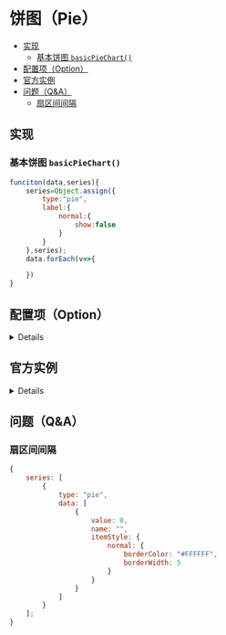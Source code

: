 # 饼图（Pie）

- [实现](#%e5%ae%9e%e7%8e%b0)
  - [基本饼图 `basicPieChart()`](#%e5%9f%ba%e6%9c%ac%e9%a5%bc%e5%9b%be-basicpiechart)
- [配置项（Option）](#%e9%85%8d%e7%bd%ae%e9%a1%b9option)
- [官方实例](#%e5%ae%98%e6%96%b9%e5%ae%9e%e4%be%8b)
- [问题（Q&A）](#%e9%97%ae%e9%a2%98qa)
  - [扇区间间隔](#%e6%89%87%e5%8c%ba%e9%97%b4%e9%97%b4%e9%9a%94)

## 实现

### 基本饼图 `basicPieChart()`

```js
funciton(data,series){
    series=Object.assign({
        type:"pie",
        label:{
            normal:{
                show:false
            }
        }
    },series);
    data.forEach(v=>{

    })
}
```

## 配置项（Option）

<details>

```js
{
    type: 'pie',
    id: "",// 组件 ID。默认不指定。指定则可用于在 option 或者 API 中引用组件。
    name: "",// 系列名称，用于tooltip的显示，legend 的图例筛选，在 setOption 更新数据和配置项时用于指定对应的系列。
    legendHoverLink: true,// 是否启用图例 hover 时的联动高亮
    hoverAnimation: true,// 是否开启 hover 在扇区上的放大动画效果。
    hoverOffset: 10,// 高亮扇区的偏移距离
    selectedMode: false,// 选中模式，表示是否支持多个选中，默认关闭，支持布尔值和字符串，字符串取值可选'single'，'multiple'，分别表示单选还是多选。
    selectedOffset: 10,// 选中扇区的偏移距离。
    clockwise: true,// 饼图的扇区是否是顺时针排布
    startAngle: 90,// 起始角度，支持范围[0, 360]。
    minAngle: 0,// 最小的扇区角度（0 ~ 360），用于防止某个值过小导致扇区太小影响交互。
    minShowLabelAngle: 0,// 小于这个角度（0 ~ 360）的扇区，不显示标签（label 和 labelLine）。
    roseType: false,// 是否展示成南丁格尔图，通过半径区分数据大小
    avoidLabelOverlap: true,// 是否启用防止标签重叠策略，默认开启，在标签拥挤重叠的情况下会挪动各个标签的位置，防止标签间的重叠。
    stillShowZeroSum: true,// 是否在数据和为0（一般情况下所有数据为0） 的时候不显示扇区。
    cursor: 'pointer',// 鼠标悬浮时在图形元素上时鼠标的样式
    label: {},
    labelLine: {},
    itemStyle: {},
    emphasis: {},
    zlevel: 0,
    z: 2,
    center: ['50%', '50%'],
    radius: [0, '75%'],
    seriesLayoutBy: 'column',
    datasetIndex: 0,
    data: [{}],
    markPoint: {},
    markLine: {},
    markArea: {},
    silent: false,// 图形是否不响应和触发鼠标事件，默认为 false，即响应和触发鼠标事件。
    animationType: 'expansion',
    animationTypeUpdate: 'transition',
    animation: true,
    animationThreshold: 2000,
    animationDuration: 1000,
    animationEasing: cubicOut,
    animationDelay: 0,
    animationDurationUpdate: 300,
    animationEasingUpdate: cubicOut,
    animationDelayUpdate: 0,
    tooltip: {},
}
```

</details>

## 官方实例

<details>
    <div>
        <div style="width:25%;float:left;">
            <h4>Customized Pie</h4>
            <a href="https://www.echartsjs.com/examples/zh/editor.html?c=pie-custom">
                <img src="https://www.echartsjs.com/examples/data/thumb/pie-custom.jpg" />
            </a>
        </div>
        <div style="width:25%;float:left;">
            <h4>Doughnut Chart</h4>
            <a href="https://www.echartsjs.com/examples/zh/editor.html?c=pie-doughnut">
                <img src="https://www.echartsjs.com/examples/data/thumb/pie-doughnut.jpg" />
            </a>
        </div>
        <div style="width:25%;float:left;">
            <h4>Pie with Scrollable Legend</h4>
            <a href="https://www.echartsjs.com/examples/zh/editor.html?c=pie-legend">
                <img src="https://www.echartsjs.com/examples/data/thumb/pie-legend.jpg" />
            </a>
        </div>
        <div style="width:25%;float:left;">
            <h4>Nested Pies</h4>
            <a href="https://www.echartsjs.com/examples/zh/editor.html?c=pie-nest">
                <img src="https://www.echartsjs.com/examples/data/thumb/pie-nest.jpg" />
            </a>
        </div>
        <div style="width:25%;float:left;">
            <h4>Texture on Pie Chart</h4>
            <a href="https://www.echartsjs.com/examples/zh/editor.html?c=pie-pattern">
                <img src="https://www.echartsjs.com/examples/data/thumb/pie-pattern.jpg" />
            </a>
        </div>
        <div style="width:25%;float:left;">
            <h4>Pie Special Label</h4>
            <a href="https://www.echartsjs.com/examples/zh/editor.html?c=pie-rich-text">
                <img src="https://www.echartsjs.com/examples/data/thumb/pie-rich-text.jpg" />
            </a>
        </div>
        <div style="width:25%;float:left;">
            <h4>Nightingale's Rose Diagram</h4>
            <a href="https://www.echartsjs.com/examples/zh/editor.html?c=pie-roseType">
                <img src="https://www.echartsjs.com/examples/data/thumb/pie-roseType.jpg" />
            </a>
        </div>
        <div style="width:25%;float:left;">
            <h4>Referer of a website</h4>
            <a href="https://www.echartsjs.com/examples/zh/editor.html?c=pie-simple">
                <img src="https://www.echartsjs.com/examples/data/thumb/pie-simple.jpg" />
            </a>
        </div>
        <div style="width:25%;float:left;">
            <h4>Default arrangement</h4>
            <a href="https://www.echartsjs.com/examples/zh/editor.html?c=dataset-default">
                <img src="https://www.echartsjs.com/examples/data/thumb/dataset-default.jpg" />
            </a>
        </div>
        <div style="width:25%;float:left;">
            <h4>Calendar Pie</h4>
            <a href="https://www.echartsjs.com/examples/zh/editor.html?c=calendar-pie">
                <img src="https://www.echartsjs.com/examples/data/thumb/calendar-pie.jpg" />
            </a>
        </div>
        <div style="width:25%;float:left;">
            <h4>Share Dataset</h4>
            <a href="https://www.echartsjs.com/examples/zh/editor.html?c=dataset-link">
                <img src="https://www.echartsjs.com/examples/data/thumb/dataset-link.jpg" />
            </a>
        </div>
    </div>
</details>

## 问题（Q&A）

### 扇区间间隔

```js
{
	series: [
		{
			type: "pie",
			data: [
				{
					value: 0,
					name: "",
					itemStyle: {
						normal: {
							borderColor: "#FFFFFF",
							borderWidth: 5
						}
					}
				}
			]
		}
	];
}
```
